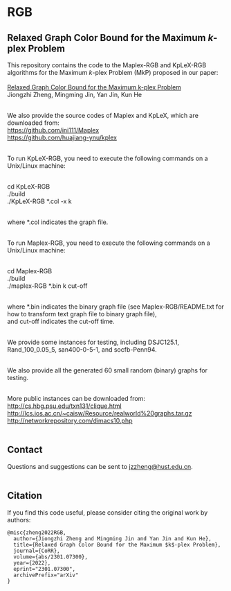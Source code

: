 # RGB
Relaxed Graph Color Bound for the Maximum $k$-plex Problem
----
This repository contains the code to the Maplex-RGB and KpLeX-RGB algorithms for the Maximum $k$-plex Problem (MkP) proposed in our paper: <br> <br>
[Relaxed Graph Color Bound for the Maximum k-plex Problem](https://arxiv.org/pdf/2301.07300) <br>
Jiongzhi Zheng, Mingming Jin, Yan Jin, Kun He <br> <br>

We also provide the source codes of Maplex and KpLeX, which are downloaded from: <br>
https://github.com/ini111/Maplex <br>
https://github.com/huajiang-ynu/kplex <br> <br>

To run KpLeX-RGB, you need to execute the following commands on a Unix/Linux machine: <br> <br>

cd KpLeX-RGB <br>
./build <br>
./KpLeX-RGB *.col -x k <br> <br>

where *.col indicates the graph file. <br> <br>

To run Maplex-RGB, you need to execute the following commands on a Unix/Linux machine: <br> <br>

cd Maplex-RGB <br>
./build <br>
./maplex-RGB *.bin k cut-off <br> <br>

where *.bin indicates the binary graph file (see Maplex-RGB/README.txt for how to transform text graph file to binary graph file),  <br>
and cut-off indicates the cut-off time. <br> <br>

We provide some instances for testing, including DSJC125.1, Rand_100_0.05_5, san400-0-5-1, and socfb-Penn94. <br> <br>

We also provide all the generated 60 small random (binary) graphs for testing.  <br> <br>

More public instances can be downloaded from: <br>
http://cs.hbg.psu.edu/txn131/clique.html <br>
http://lcs.ios.ac.cn/~caisw/Resource/realworld%20graphs.tar.gz <br>
http://networkrepository.com/dimacs10.php <br> <br>

Contact
----
Questions and suggestions can be sent to jzzheng@hust.edu.cn. <br> <br>

Citation
----
If you find this code useful, please consider citing the original work by authors: <br>
```
@misc{zheng2022RGB,
  author={Jiongzhi Zheng and Mingming Jin and Yan Jin and Kun He},
  title={Relaxed Graph Color Bound for the Maximum $k$-plex Problem},
  journal={CoRR},
  volume={abs/2301.07300},
  year={2022},
  eprint="2301.07300",
  archivePrefix="arXiv"
}
```
